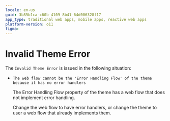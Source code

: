 ```yaml
---
locale: en-us
guid: 3b85b1ca-c60b-4109-8b41-64d006328f17
app_type: traditional web apps, mobile apps, reactive web apps
platform-version: o11
figma:
---
```


# Invalid Theme Error

The `Invalid Theme Error` is issued in the following situation:

* `The web flow cannot be the 'Error Handling Flow' of the theme because it has no error handlers`

    The Error Handling Flow property of the theme has a web flow that does not implement error handling.

    Change the web flow to have error handlers, or change the theme to user a web flow that already implements them.
